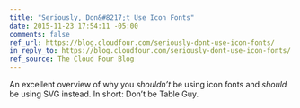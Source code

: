 ```yaml
---
title: "Seriously, Don&#8217;t Use Icon Fonts"
date: 2015-11-23 17:54:11 -05:00
comments: false
ref_url: https://blog.cloudfour.com/seriously-dont-use-icon-fonts/
in_reply_to: https://blog.cloudfour.com/seriously-dont-use-icon-fonts/
ref_source: The Cloud Four Blog
---
```


An excellent overview of why you *shouldn’t* be using icon fonts and *should* be using SVG instead. In short: Don’t be Table Guy.